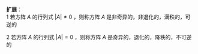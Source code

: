 **扩展**：  
1 若方阵 $A$ 的行列式 $|A|\neq0$ ，则称方阵 $A$ 是非奇异的，非退化的，满秩的，可逆的  
  
2 若方阵 $A$ 的行列式 $|A|=0$ ，则称方阵 $A$ 是奇异的，退化的，降秩的，不可逆的  
